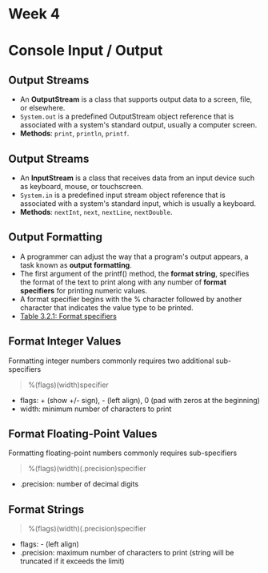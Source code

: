 # Week 4
# Console Input / Output
## Output Streams
- An **OutputStream** is a class that supports output data to a screen, file, or elsewhere.
- `System.out` is a predefined OutputStream object reference that is associated with a system's standard output, usually a computer screen.
- **Methods**: `print`, `println`, `printf`.

## Output Streams
- An **InputStream** is a class that receives data from an input device such as keyboard, mouse, or touchscreen.
- `System.in` is a predefined input stream object reference that is associated with a system's standard input, which is usually a keyboard.
- **Methods**: `nextInt`, `next`, `nextLine`, `nextDouble`.

## Output Formatting
- A programmer can adjust the way that a program's output appears, a task known as **output formatting**.
- The first argument of the printf() method, the **format string**, specifies the format of the text to print along with any number of **format specifiers** for printing numeric values.
- A format specifier begins with the % character followed by another character that indicates the value type to be printed.
- [Table 3.2.1: Format specifiers](https://learn.zybooks.com/zybook/CUNYCMP167Summer2020/chapter/3/section/2?content_resource_id=42397781)

## Format Integer Values
Formatting integer numbers commonly requires two additional sub-specifiers
> %(flags)(width)specifier
- flags: + (show +/- sign), - (left align), 0 (pad with zeros at the beginning)
- width: minimum number of characters to print


## Format Floating-Point Values
Formatting floating-point numbers commonly requires sub-specifiers
> %(flags)(width)(.precision)specifier
- .precision: number of decimal digits


## Format Strings
> %(flags)(width)(.precision)specifier
- flags: - (left align)
- .precision: maximum number of characters to print (string will be truncated if it exceeds the limit)
